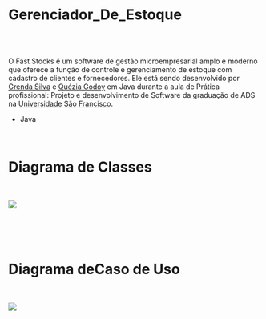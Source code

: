 # Gerenciador_De_Estoque

</br></br>

O Fast Stocks é um software de gestão microempresarial amplo e moderno que oferece a função de controle e gerenciamento de estoque com cadastro de clientes e fornecedores. Ele está sendo desenvolvido por <a href="https://github.com/GrendaCarla">Grenda Silva</a> e <a href="https://github.com/Leckaa">Quézia Godoy</a> em Java durante a aula de Prática profissional: Projeto e desenvolvimento de Software da graduação de ADS na <a href="https://www.usf.edu.br/">Universidade São Francisco</a>.


* Java

</br>
<h1>Diagrama de Classes</h1>
</br>

<p width="70%"><img align=center src="https://user-images.githubusercontent.com/80162033/116305785-a3bf3d00-a77a-11eb-9913-31fa0bae7dfb.png"></p>
</br></br>


</br>
<h1>Diagrama deCaso de Uso</h1>
</br>

<p width="70%"><img align=center src="https://user-images.githubusercontent.com/80162033/116305886-c3566580-a77a-11eb-8877-ecd49606113e.png"></p>
</br></br>

